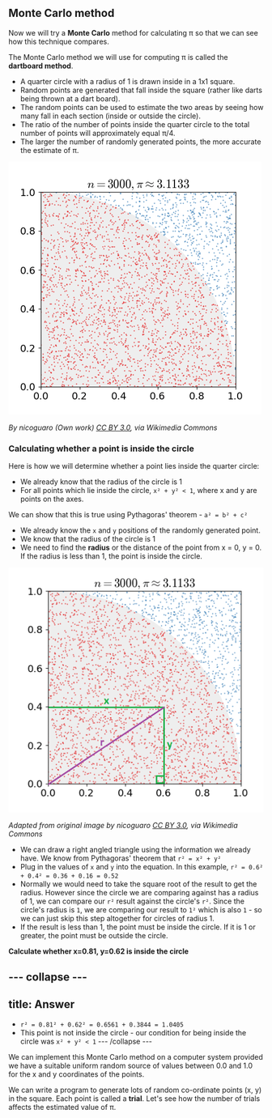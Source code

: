 ## Monte Carlo method

Now we will try a **Monte Carlo** method for calculating π so that we can see how this technique compares.

The Monte Carlo method we will use for computing π is called the **dartboard method**.

- A quarter circle with a radius of 1 is drawn inside in a 1x1 square.
- Random points are generated that fall inside the square (rather like darts being thrown at a dart board).
- The random points can be used to estimate the two areas by seeing how many fall in each section (inside or outside the circle).
- The ratio of the number of points inside the quarter circle to the total number of points will approximately equal π/4.
- The larger the number of randomly generated points, the more accurate the estimate of π.

![Random distribution of points in a square partitioned using a quarter circle](images/pi-30k.gif)

_By nicoguaro (Own work) [CC BY 3.0](http://creativecommons.org/licenses/by/3.0), via Wikimedia Commons_

### Calculating whether a point is inside the circle

Here is how we will determine whether a point lies inside the quarter circle:

- We already know that the radius of the circle is 1
- For all points which lie inside the circle, `x² + y² < 1`, where x and y are points on the axes.

We can show that this is true using Pythagoras' theorem - `a² = b² + c²`

- We already know the `x` and `y` positions of the randomly generated point.
- We know that the radius of the circle is 1
- We need to find the **radius** or the distance of the point from x = 0, y = 0. If the radius is less than 1, the point is inside the circle.

![Pythagoras](images/point-inside-circle.png)

_Adapted from original image by nicoguaro [CC BY 3.0](http://creativecommons.org/licenses/by/3.0), via Wikimedia Commons_


- We can draw a right angled triangle using the information we already have. We know from Pythagoras' theorem that `r² = x² + y²`
- Plug in the values of `x` and `y` into the equation. In this example, `r² = 0.6² + 0.4² = 0.36 + 0.16 = 0.52`
- Normally we would need to take the square root of the result to get the radius. However since the circle we are comparing against has a radius of 1, we can compare our `r²` result against the circle's `r²`. Since the circle's radius is `1`, we are comparing our result to `1²` which is also `1` - so we can just skip this step altogether for circles of radius 1.
- If the result is less than 1, the point must be inside the circle. If it is 1 or greater, the point must be outside the circle.

**Calculate whether x=0.81, y=0.62 is inside the circle**

--- collapse ---
---
title: Answer
---
- `r² = 0.81² + 0.62² = 0.6561 + 0.3844 = 1.0405`
- This point is not inside the circle - our condition for being inside the circle was `x² + y² < 1`
--- /collapse ---


We can implement this Monte Carlo method on a computer system provided we have a suitable uniform random source of values between 0.0 and 1.0 for the x and y coordinates of the points.

We can write a program to generate lots of random co-ordinate points (x, y) in the square. Each point is called a **trial**. Let's see how the number of trials affects the estimated value of π.
